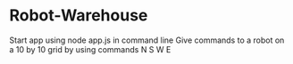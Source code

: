 # Robot-Warehouse
Start app using node app.js in command line
Give commands to a robot on a 10 by 10 grid by using commands N S W E
